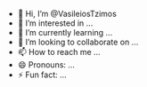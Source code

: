 - 👋 Hi, I’m @VasileiosTzimos
- 👀 I’m interested in ...
- 🌱 I’m currently learning ...
- 💞️ I’m looking to collaborate on ...
- 📫 How to reach me ...
- 😄 Pronouns: ...
- ⚡ Fun fact: ...

<!---
VasileiosTzimos/VasileiosTzimos is a ✨ special ✨ repository because its `README.md` (this file) appears on your GitHub profile.
You can click the Preview link to take a look at your changes.
--->
